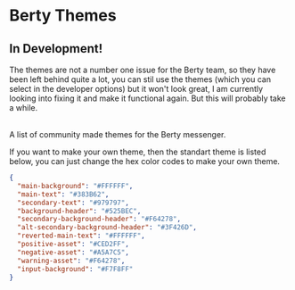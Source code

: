 # Berty Themes

## In Development!
The themes are not a number one issue for the Berty team, so they have been left behind quite a lot, you can stil use the themes (which you can select in the developer options) but it won't look great, I am currently looking into fixing it and make it functional again. But this will probably take a while.
</br></br>

A list of community made themes for the Berty messenger.

If you want to make your own theme, then the standart theme is listed below, you can just change the hex color codes to make your own theme.
```json
{
  "main-background": "#FFFFFF",
  "main-text": "#383B62",
  "secondary-text": "#979797",
  "background-header": "#525BEC",
  "secondary-background-header": "#F64278",
  "alt-secondary-background-header": "#3F426D",
  "reverted-main-text": "#FFFFFF",
  "positive-asset": "#CED2FF",
  "negative-asset": "#A5A7C5",
  "warning-asset": "#F64278",
  "input-background": "#F7F8FF"
}
```
